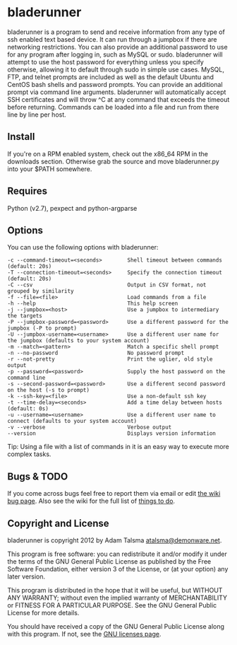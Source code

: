 bladerunner
=================================

bladerunner is a program to send and receive information from any type of ssh enabled text based device.
It can run through a jumpbox if there are networking restrictions. You can also provide an additional password 
to use for any program after logging in, such as MySQL or sudo. bladerunner will attempt to use the host password
for everything unless you specify otherwise, allowing it to default through sudo in simple use cases. MySQL, FTP, 
and telnet prompts are included as well as the default Ubuntu and CentOS bash shells and password prompts. You can 
provide an additional prompt via command line arguments. bladerunner will automatically accept SSH certificates and 
will throw ^C at any command that exceeds the timeout before returning. Commands can be loaded into a file and run 
from there line by line per host.

Install
-------

If you're on a RPM enabled system, check out the x86_64 RPM in the downloads section. Otherwise grab the source and
move bladerunner.py into your $PATH somewhere.

Requires
--------

Python (v2.7), pexpect and python-argparse


Options
----------

You can use the following options with bladerunner:

    -c --command-timeout=<seconds>        Shell timeout between commands (default: 20s)
    -T --connection-timeout=<seconds>     Specify the connection timeout (default: 20s)
    -C --csv                              Output in CSV format, not grouped by similarity
    -f --file=<file>                      Load commands from a file
    -h --help                             This help screen
    -j --jumpbox=<host>                   Use a jumpbox to intermediary the targets
    -P --jumpbox-password=<password>      Use a different password for the jumpbox (-P to prompt)
    -U --jumpbox-username=<username>      Use a different user name for the jumpbox (defaults to your system account)
    -m --match=<pattern>                  Match a specific shell prompt
    -n --no-password                      No password prompt
    -r --not-pretty                       Print the uglier, old style output
    -p --password=<password>              Supply the host password on the command line
    -s --second-password=<password>       Use a different second password on the host (-s to prompt)
    -k --ssh-key=<file>                   Use a non-default ssh key
    -t --time-delay=<seconds>             Add a time delay between hosts (default: 0s)
    -u --username=<username>              Use a different user name to connect (defaults to your system account)
    -v --verbose                          Verbose output
    --version                             Displays version information

Tip: Using a file with a list of commands in it is an easy way to execute more complex tasks.

Bugs & TODO
-----------

If you come across bugs feel free to report them via email or edit [the wiki bug page](https://github.com/a-tal/bladerunner/wiki/Bugs).
Also see the wiki for the full list of [things to do](https://github.com/a-tal/bladerunner/wiki/Things-to-do).

Copyright and License
---------------------

bladerunner is copyright 2012 by Adam Talsma <atalsma@demonware.net>.

This program is free software: you can redistribute it and/or modify
it under the terms of the GNU General Public License as published by
the Free Software Foundation, either version 3 of the License, or
(at your option) any later version.

This program is distributed in the hope that it will be useful,
but WITHOUT ANY WARRANTY; without even the implied warranty of
MERCHANTABILITY or FITNESS FOR A PARTICULAR PURPOSE.  See the
GNU General Public License for more details.

You should have received a copy of the GNU General Public License
along with this program.  If not, see the
[GNU licenses page](http://www.gnu.org/licenses/).
